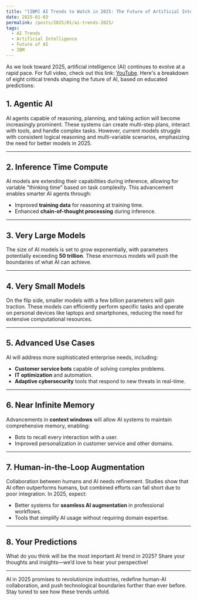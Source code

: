 ```yaml
---
title: "[IBM] AI Trends to Watch in 2025: The Future of Artificial Intelligence"
date: 2025-01-03
permalink: /posts/2025/01/ai-trends-2025/
tags:
  - AI Trends
  - Artificial Intelligence
  - Future of AI
  - IBM
---
```


As we look toward 2025, artificial intelligence (AI) continues to evolve at a rapid pace. For full video, check out this link: [YouTube](https://www.youtube.com/watch?v=5zuF4Ys1eAw&t=59s&ab_channel=IBMTechnology). Here's a breakdown of eight critical trends shaping the future of AI, based on educated predictions:

## 1. Agentic AI

AI agents capable of reasoning, planning, and taking action will become increasingly prominent. These systems can create multi-step plans, interact with tools, and handle complex tasks. However, current models struggle with consistent logical reasoning and multi-variable scenarios, emphasizing the need for better models in 2025.

---

## 2. Inference Time Compute

AI models are extending their capabilities during inference, allowing for variable "thinking time" based on task complexity. This advancement enables smarter AI agents through:

- Improved **training data** for reasoning at training time.
- Enhanced **chain-of-thought processing** during inference.

---

## 3. Very Large Models

The size of AI models is set to grow exponentially, with parameters potentially exceeding **50 trillion**. These enormous models will push the boundaries of what AI can achieve.

---

## 4. Very Small Models

On the flip side, smaller models with a few billion parameters will gain traction. These models can efficiently perform specific tasks and operate on personal devices like laptops and smartphones, reducing the need for extensive computational resources.

---

## 5. Advanced Use Cases

AI will address more sophisticated enterprise needs, including:

- **Customer service bots** capable of solving complex problems.
- **IT optimization** and automation.
- **Adaptive cybersecurity** tools that respond to new threats in real-time.

---

## 6. Near Infinite Memory

Advancements in **context windows** will allow AI systems to maintain comprehensive memory, enabling:

- Bots to recall every interaction with a user.
- Improved personalization in customer service and other domains.

---

## 7. Human-in-the-Loop Augmentation

Collaboration between humans and AI needs refinement. Studies show that AI often outperforms humans, but combined efforts can fall short due to poor integration. In 2025, expect:

- Better systems for **seamless AI augmentation** in professional workflows.
- Tools that simplify AI usage without requiring domain expertise.

---

## 8. Your Predictions

What do you think will be the most important AI trend in 2025? Share your thoughts and insights—we’d love to hear your perspective!

---

AI in 2025 promises to revolutionize industries, redefine human-AI collaboration, and push technological boundaries further than ever before. Stay tuned to see how these trends unfold.

